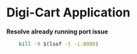 # Digi-Cart Application

**Resolve already running port issue**

```sh
	kill -9 $(lsof -t -i:8080)
```